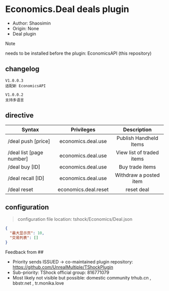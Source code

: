 # Economics.Deal deals plugin

- Author: Shaosimin
- Origin: None
- Deal plugin

> [!NOTE]
>  needs to be installed before the plugin: EconomicsAPI (this repository)

##  changelog

```
V1.0.0.3
适配新 EconomicsAPI

V1.0.0.2
支持多语言
```

##  directive

| Syntax | Privileges | Description |
| ----------------- | :------------------: | :--------------: |
| /deal push [price] | economics.deal.use | Publish Handheld Items |
| /deal list [page number] | economics.deal.use | View list of traded items |
| /deal buy [ID] | economics.deal.use | Buy trade items |
| /deal recall [ID] | economics.deal.use | Withdraw a posted item |
| /deal reset | economics.deal.reset | reset deal |

##  configuration
>  configuration file location: tshock/Economics/Deal.json
```json
{
  "最大显示页": 10,
  "交易列表": []
}
```
Feedback from ## 
- Priority sends ISSUED -> co-maintained plugin repository: https://github.com/UnrealMultiple/TShockPlugin
- Sub-priority: TShock official group: 816771079
- Most likely not visible but possible: domestic community trhub.cn , bbstr.net , tr.monika.love